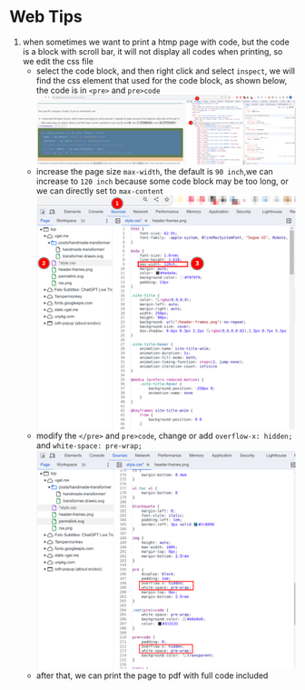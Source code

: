 # Web Tips

1. when sometimes we want to print a htmp page with code, but the code is a block with scroll bar, it will not display all codes when printing, so we edit the css file
    - select the code block, and then right click and select `inspect`, we will find the css element that used for the code block, as shown below, the code is in `<pre>` and `pre>code`
    ![codeblock](images/enable-html-page-code-display-all-witout-scroll-01.png)
    - increase the page size `max-width`, the default is `90 inch`,we can increase to `120 inch` because some code block may be too long, or we can directly set to `max-content`
    ![codeblock2](images/enable-html-page-code-display-all-witout-scroll-02.png)
    - modify the `</pre>` and `pre>code`, change or add `overflow-x: hidden;` and `white-space: pre-wrap;`
    ![codeblock3](images/enable-html-page-code-display-all-witout-scroll-03.png)
    - after that, we can print the page to pdf with full code included
